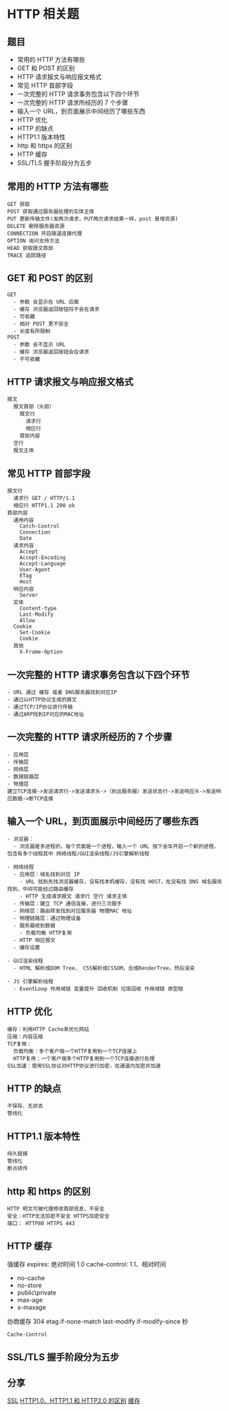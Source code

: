 # HTTP 相关题

## 题目

- 常用的 HTTP 方法有哪些
- GET 和 POST 的区别
- HTTP 请求报文与响应报文格式
- 常见 HTTP 首部字段
- 一次完整的 HTTP 请求事务包含以下四个环节
- 一次完整的 HTTP 请求所经历的 7 个步骤
- 输入一个 URL，到页面展示中间经历了哪些东西
- HTTP 优化
- HTTP 的缺点
- HTTP1.1 版本特性
- http 和 https 的区别
- HTTP 缓存
- SSL/TLS 握手阶段分为五步

## 常用的 HTTP 方法有哪些

```
GET 获取
POST 获取通过服务器处理的实体主体
PUT 更新传输文件(发两次请求，PUT两次请求结果一样，post 是增资源)
DELETE 删除服务器资源
CONNECTION 开启隧道连接代理
OPTION 询问支持方法
HEAD 获取报文首部
TRACE 追踪路径
```

## GET 和 POST 的区别

```
GET
  - 参数 会显示在 URL 后面
  - 缓存 浏览器返回按钮将不会在请求
  - 可收藏
  - 相对 POST 更不安全
  - 长度有所限制
POST
  - 参数 会不显示 URL
  - 缓存 浏览器返回按钮会在请求
  - 不可收藏

```

## HTTP 请求报文与响应报文格式

```
报文
  报文首部（头部）
    报文行
      请求行
      相应行
    首部内容
  空行
  报文主体

```

## 常见 HTTP 首部字段

```
报文行
  请求行 GET / HTTP/1.1
  相应行 HTTP1.1 200 ok
首部内容
  通用内容
    Catch-Control
    Connection
    Date
  请求内容
    Accept
    Accept-Encoding
    Accept-Language
    User-Agent
    ETag
    Host
  响应内容
    Server
  实体
    Content-type
    Last-Modify
    Allow
  Cookie
    Set-Cookie
    Cookie
  其他
    X-Frame-Option
```

## 一次完整的 HTTP 请求事务包含以下四个环节

```
- URL 通过 缓存 或者 DNS服务器找到对应IP
- 通过以HTTP协议生成的报文
- 通过TCP/IP协议进行传输
- 通过ARP找到IP对应的MAC地址
```

## 一次完整的 HTTP 请求所经历的 7 个步骤

```
- 应用层
- 传输层
- 网络层
- 数据链路层
- 物理层
建立TCP连接->发送请求行->发送请求头->（到达服务器）发送状态行->发送响应头->发送响应数据->断TCP连接

```

## 输入一个 URL，到页面展示中间经历了哪些东西

```
- 浏览器：
  - 浏览器是多进程的，每个页面是一个进程，输入一个 URL 按下会车开启一个新的进程，包含有多个线程其中 网络线程/GUI渲染线程/JS引擎解析线程

- 网络线程
  - 应用层：域名找到对应 IP
    - URL 找到先找浏览器缓存，没有找本机缓存，没有找 HOST，在没有找 DNS 域名服务找到，中间可能经过路由缓存
    - HTTP 生成请求报文 请求行 空行 请求主体
  - 传输层：建立 TCP 通信连接，进行三次握手
  - 网络层：路由转发找到对应服务器 物理MAC 地址
  - 物理链路层：通过物理设备
  - 服务器收到数据
    - 负载均衡 HTTP复用
  - HTTP 响应报文
  - 缓存设置

- GUI渲染线程
  - HTML 解析成DOM Tree， CSS解析成CSSOM，合成RenderTree，然后渲染

- JS 引擎解析线程
  - EventLoop 作用域链 变量提升 回收机制 垃圾回收 作用域链 原型链

```

## HTTP 优化

```
缓存：利用HTTP Cache来优化网站
压缩：内容压缩
TCP复用：
  负载均衡：多个客户端一个HTTP复用到一个TCP连接上
  HTTP复用：一个客户端多个HTTP复用到一个TCP连接进行处理
SSL加速：使用SSL协议对HTTP协议进行加密，在通道内加密并加速
```

## HTTP 的缺点

```
不保存、无状态
管线化
```

## HTTP1.1 版本特性

```
持久链接
管线化
断点续传
```

## http 和 https 的区别

```
HTTP 明文可被代理修改首部信息，不安全
安全：HTTP无法加密不安全 HTTPS加密安全
端口： HTTP80 HTTPS 443
```

## HTTP 缓存

强缓存
expires: 绝对时间 1.0
cache-control: 1.1、相对时间

- no-cache
- no-store
- public\private
- max-age
- s-maxage

协商缓存 304
etag if-none-match
last-modify if-modify-since 秒

```
Cache-Control
```

## SSL/TLS 握手阶段分为五步

## 分享

[SSL](http://www.ruanyifeng.com/blog/2014/09/illustration-ssl.html)
[HTTP1.0、HTTP1.1 和 HTTP2.0 的区别](https://mp.weixin.qq.com/s/GICbiyJpINrHZ41u_4zT-A?)
[缓存](https://juejin.im/post/5b3c87386fb9a04f9a5cb037)
